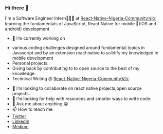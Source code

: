 ### Hi there 👋

I'm a  Software  Engineer  Intern👨🏿‍💻 at  [React-Native-Nigeria-Community🇳🇬](https://github.com/react-native-nigeria-community)  learning  the  fundamentals  of  JavaScript, React Native for mobile 📱(IOS and android) development.

- 🔭 I’m currently working on
* various coding challenges designed around fundamental topics in Javascript and by an extension react native to solidify my knowledged in mobile development
* Personal projects.
* Giving back by contributing to to open source to the best of my knowledge.
* Technical Writing @ [React-Native-Nigeria-Community🇳🇬](https://github.com/react-native-nigeria-community).
- 👯 I’m looking to collaborate on react native projects,open source projects.
- 🤔 I’m looking for help with resources and smarter ways to write code.
- 💬 Ask me about anything 😁
- 📫 How to reach me: 
- [Twitter]()
- [LinkedIn](https://www.linkedin.com/in/olatunji-adenuga-9789a9150/)
- [Medium](https://medium.com/@olatunjiemanuel15)


